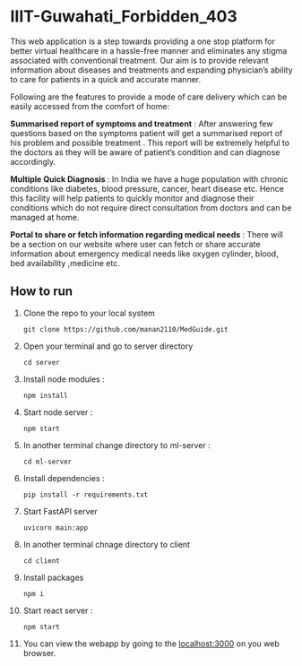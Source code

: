 # IIIT-Guwahati_Forbidden_403
This web application is a step towards providing a one stop platform for better virtual healthcare in a hassle-free manner and eliminates any stigma associated with conventional treatment. Our aim is to provide relevant information about diseases and treatments and expanding physician’s ability to care for patients in a quick and accurate manner.

Following are the features to provide a mode of care delivery which can be easily accessed from the comfort of home:

**Summarised report of symptoms and treatment** : After answering few questions based on the symptoms patient will get a summarised report of his problem and possible treatment . This report will be extremely helpful to the doctors as they will be aware of patient’s condition and can diagnose accordingly. 

**Multiple Quick Diagnosis** :  In India we have a huge population with chronic conditions like diabetes, blood pressure, cancer, heart disease etc. Hence this facility will help patients to quickly monitor and diagnose their conditions which do not require direct consultation from doctors and can be managed at home.

**Portal to share or fetch information regarding medical needs** : There will be a section on our website where user can fetch or share  accurate information about emergency medical needs like oxygen cylinder, blood, bed availability ,medicine etc.  

## How to run 
1. Clone the repo to your local system

    ```git clone https://github.com/manan2110/MedGuide.git ```
2. Open your terminal and go to server directory

    ``` cd server ```
3. Install node modules : 
    
    ```npm install ``` 
    
   
4. Start node server : 
    
    ```npm start ```

5. In another terminal change directory to ml-server : 
    
    ```cd ml-server```

6. Install dependencies :

    ``` pip install -r requirements.txt ``` 
7. Start FastAPI server

    ```uvicorn main:app```
8. In another terminal chnage directory to client

    ```cd client ```

9. Install packages

    ```npm i```
10. Start react server :
 
    ```npm start```
11. You can view the webapp by going to the [localhost:3000](http://127.0.0.1:3000/) on you web browser.
